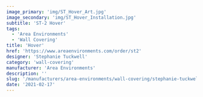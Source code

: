 ```yaml
---
image_primary: 'img/ST_Hover_Art.jpg'
image_secondary: 'img/ST_Hover_Installation.jpg'
subtitle: 'ST-2 Hover'
tags:
  - 'Area Environments'
  - 'Wall Covering'
title: 'Hover'
href: 'https://www.areaenvironments.com/order/st2'
designer: 'Stephanie Tuckwell'
category: 'wall-covering'
manufacturer: 'Area Environments'
description: ''
slug: '/manufacturers/area-environments/wall-covering/stephanie-tuckwell-hover'
date: '2021-02-17'
---
```

